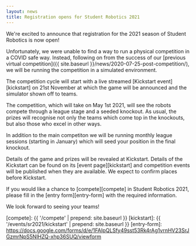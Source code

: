 ```yaml
---
layout: news
title: Registration opens for Student Robotics 2021
---
```


We're excited to announce that registration for the 2021 season of Student
Robotics is now open!

Unfortunately, we were unable to find a way to run a physical competition in a
COVID safe way. Instead, following on from the success of our
[previous virtual competition]({{ site.baseurl }}/news/2020-07-25-post-competition/),
we will be running the competition in a simulated environment.

The competition cycle will start with a live streamed [Kickstart event][kickstart]
on 21st November at which the game will be announced and the simulator shown off to teams.

The competition, which will take on May 1st 2021, will
see the robots compete through a league stage and a seeded knockout. As usual,
the prizes will recognise not only the teams which come top in the knockouts,
but also those who excel in other ways.

In addition to the main competiton we will be running monthly league sessions
(starting in January) which will seed your position in the final knockout.

Details of the game and prizes will be revealed at Kickstart. Details of the
Kickstart can be found on its [event page][kickstart] and competition events
will be published when they are available. We expect to confirm places before
Kickstart.

If you would like a chance to [compete][compete] in Student Robotics 2021,
please fill in the [entry form][entry-form] with the required information.

We look forward to seeing your teams!

[compete]: {{ '/compete' | prepend: site.baseurl }}
[kickstart]: {{ '/events/sr2021/kickstart' | prepend: site.baseurl }}
[entry-form]: https://docs.google.com/forms/d/e/1FAIpQLSfy49sst53Rk4rAg1vrnHV23SrJGzmrNpS5NlHZQ-xhp36SUQ/viewform
